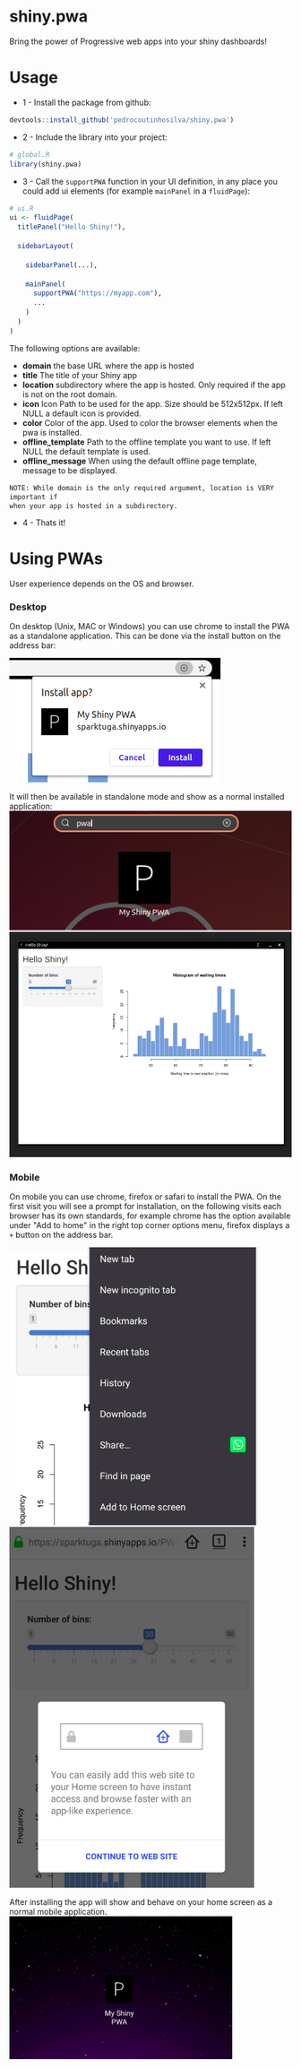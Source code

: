# shiny.pwa
Bring the power of Progressive web apps into your shiny dashboards!

# Usage
 - 1 - Install the package from github:
```R
devtools::install_github('pedrocoutinhosilva/shiny.pwa')
```

 - 2 - Include the library into your project:
```R
# global.R
library(shiny.pwa)
```

 - 3 - Call the `supportPWA` function in your UI definition, in any place you could add ui elements (for example `mainPanel` in a `fluidPage`):
```R
# ui.R
ui <- fluidPage(
  titlePanel("Hello Shiny!"),

  sidebarLayout(

    sidebarPanel(...),

    mainPanel(
      supportPWA("https://myapp.com"),
      ...
    )
  )
)
```
The following options are available:
- **domain** the base URL where the app is hosted
- **title** The title of your Shiny app
- **location** subdirectory where the app is hosted. Only required if the app is not on the root domain.
- **icon** Icon Path to be used for the app. Size should be 512x512px. If left NULL a default icon is provided.
- **color** Color of the app. Used to color the browser elements when the pwa is installed.
- **offline_template** Path to the offline template you want to use. If left NULL the default template is used.
- **offline_message** When using the default offline page template, message to be displayed.
```
NOTE: While domain is the only required argument, location is VERY important if
when your app is hosted in a subdirectory.
```

 - 4 - Thats it!

# Using PWAs
User experience depends on the OS and browser.

### Desktop
On desktop (Unix, MAC or Windows) you can use chrome to install the PWA as a standalone application. This can be done via the install button on the address bar:

![Screenshot](images/chrome-desktop.png)

It will then be available in standalone mode and show as a normal installed application:
![Screenshot](images/installed-desktop.png)
![Screenshot](images/standalone-desktop.png)

### Mobile
On mobile you can use chrome, firefox or safari to install the PWA. On the first visit you will see a prompt for installation, on the following visits each browser has its own standards, for example chrome has the option available under "Add to home" in the right top corner options menu, firefox displays a `+` button on the address bar.

![Screenshot](images/chrome-mobile.png)
![Screenshot](images/firefox-mobile.png)

After installing the app will show and behave on your home screen as a normal mobile application.
![Screenshot](images/installed-mobile.png)
